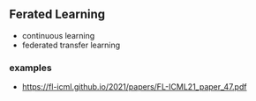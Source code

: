 ## Ferated Learning
- continuous learning
- federated transfer learning
### examples
- https://fl-icml.github.io/2021/papers/FL-ICML21_paper_47.pdf
